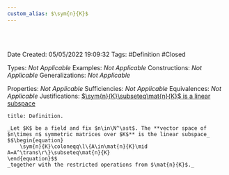 ```yaml
---
custom_alias: $\sym{n}{K}$
---
```


<br />
<br />

Date Created: 05/05/2022 19:09:32
Tags: #Definition #Closed

Types: _Not Applicable_
Examples: _Not Applicable_
Constructions: _Not Applicable_
Generalizations: _Not Applicable_

Properties: _Not Applicable_
Sufficiencies: _Not Applicable_
Equivalences: _Not Applicable_
Justifications: [$\sym{n}{K}\subseteq\mat{n}{K}$ is a linear subspace](Symmetric%20matrices%20form%20a%20linear%20subspace%20of%20set%20of%20matrices.md)

``` ad-Definition
title: Definition.

_Let $K$ be a field and fix $n\in\N^\ast$. The **vector space of $n\times n$ symmetric matrices over $K$** is the linear subspace_
$$\begin{equation}
    \sym{n}{K}\coloneqq\l\{A\in\mat{n}{K}\mid A=A^\trans\r\}\subseteq\mat{n}{K}
\end{equation}$$
_together with the restricted operations from $\mat{n}{K}$._

```
